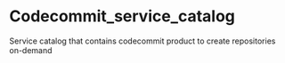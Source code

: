 # Codecommit_service_catalog
Service catalog that contains codecommit product to create repositories on-demand
